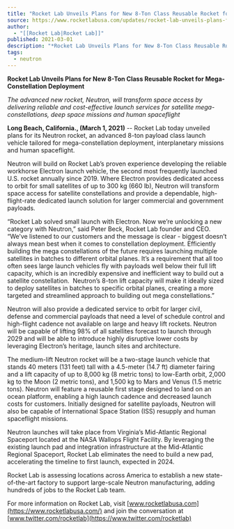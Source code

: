 ```yaml
---
title: "Rocket Lab Unveils Plans for New 8-Ton Class Reusable Rocket for Mega-Constellation Deployment "
source: https://www.rocketlabusa.com/updates/rocket-lab-unveils-plans-for-new-8-ton-class-reusable-rocket-for-mega-constellation-deployment/
author:
  - "[[Rocket Lab|Rocket Lab]]"
published: 2021-03-01
description: "*Rocket Lab Unveils Plans for New 8-Ton Class Reusable Rocket for Mega-Constellation Deployment*"
tags:
  - neutron
---
```

**Rocket Lab Unveils Plans for New 8-Ton Class Reusable Rocket for Mega-Constellation Deployment**

*The advanced new rocket, Neutron, will transform space access by delivering reliable and cost-effective launch services for satellite mega-constellations, deep space missions and human spaceflight* 

**Long Beach, California., (March 1, 2021)** -- Rocket Lab today unveiled plans for its Neutron rocket, an advanced 8-ton payload class launch vehicle tailored for mega-constellation deployment, interplanetary missions and human spaceflight.   

Neutron will build on Rocket Lab’s proven experience developing the reliable workhorse Electron launch vehicle, the second most frequently launched U.S. rocket annually since 2019. Where Electron provides dedicated access to orbit for small satellites of up to 300 kg (660 lb), Neutron will transform space access for satellite constellations and provide a dependable, high-flight-rate dedicated launch solution for larger commercial and government payloads.

“Rocket Lab solved small launch with Electron. Now we’re unlocking a new category with Neutron,” said Peter Beck, Rocket Lab founder and CEO. “We’ve listened to our customers and the message is clear - biggest doesn’t always mean best when it comes to constellation deployment. Efficiently building the mega constellations of the future requires launching multiple satellites in batches to different orbital planes. It’s a requirement that all too often sees large launch vehicles fly with payloads well below their full lift capacity, which is an incredibly expensive and inefficient way to build out a satellite constellation.  Neutron’s 8-ton lift capacity will make it ideally sized to deploy satellites in batches to specific orbital planes, creating a more targeted and streamlined approach to building out mega constellations.”  

Neutron will also provide a dedicated service to orbit for larger civil, defense and commercial payloads that need a level of schedule control and high-flight cadence not available on large and heavy lift rockets. Neutron will be capable of lifting 98% of all satellites forecast to launch through 2029 and will be able to introduce highly disruptive lower costs by leveraging Electron’s heritage, launch sites and architecture.

The medium-lift Neutron rocket will be a two-stage launch vehicle that stands 40 meters (131 feet) tall with a 4.5-meter (14.7 ft) diameter fairing and a lift capacity of up to 8,000 kg (8 metric tons) to low-Earth orbit, 2,000 kg to the Moon (2 metric tons), and 1,500 kg to Mars and Venus (1.5 metric tons). Neutron will feature a reusable first stage designed to land on an ocean platform, enabling a high launch cadence and decreased launch costs for customers. Initially designed for satellite payloads, Neutron will also be capable of International Space Station (ISS) resupply and human spaceflight missions.   

Neutron launches will take place from Virginia’s Mid-Atlantic Regional Spaceport located at the NASA Wallops Flight Facility. By leveraging the existing launch pad and integration infrastructure at the Mid-Atlantic Regional Spaceport, Rocket Lab eliminates the need to build a new pad, accelerating the timeline to first launch, expected in 2024.

Rocket Lab is assessing locations across America to establish a new state-of-the-art factory to support large-scale Neutron manufacturing, adding hundreds of jobs to the Rocket Lab team.

For more information on Rocket Lab, visit [www.rocketlabusa.com](https://www.rocketlabusa.com/) and join the conversation at [www.twitter.com/rocketlab](https://www.twitter.com/rocketlab)
